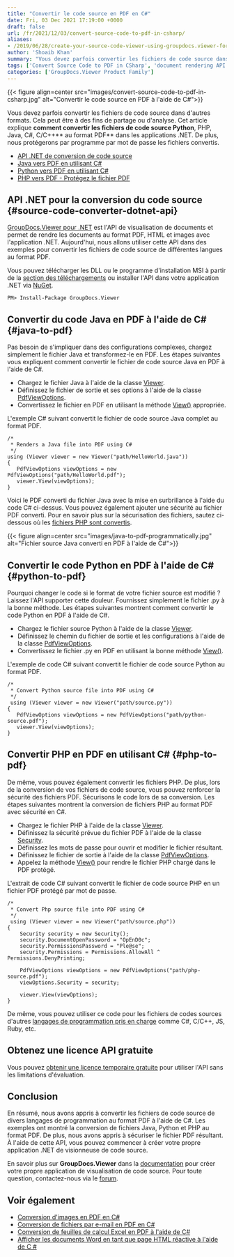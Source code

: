 ```yaml
---
title: "Convertir le code source en PDF en C#"
date: Fri, 03 Dec 2021 17:19:00 +0000
draft: false
url: /fr/2021/12/03/convert-source-code-to-pdf-in-csharp/
aliases:
- /2019/06/28/create-your-source-code-viewer-using-groupdocs.viewer-for-.net-19.6/
author: 'Shoaib Khan'
summary: "Vous devez parfois convertir les fichiers de code source dans d'autres formats. Cela peut être à des fins de partage ou d'analyse. Cet article explique **comment convertir les fichiers de code source Python**, PHP, Java, C#, C/C++ **au format PDF** dans les applications .NET. De plus, nous protégerons par programme par mot de passe les fichiers convertis."
tags: ['Convert Source Code to PDF in CSharp', 'document rendering API', 'Java to PDF', 'PHP to PDF', 'Python Code to PDF', 'Source Code to PDF', 'source code viewer']
categories: ['GroupDocs.Viewer Product Family']
---
```




{{< figure align=center src="images/convert-source-code-to-pdf-in-csharp.jpg" alt="Convertir le code source en PDF à l'aide de C#">}}


Vous devez parfois convertir les fichiers de code source dans d'autres formats. Cela peut être à des fins de partage ou d'analyse. Cet article explique **comment convertir les fichiers de code source Python**, PHP, Java, C#, C/C++** au format PDF** dans les applications .NET. De plus, nous protégerons par programme par mot de passe les fichiers convertis.

* [API .NET de conversion de code source][1]
* [Java vers PDF en utilisant C#][2]
* [Python vers PDF en utilisant C#][3]
* [PHP vers PDF - Protégez le fichier PDF][4]

## API .NET pour la conversion du code source {#source-code-converter-dotnet-api}

[GroupDocs.Viewer pour .NET][5] est l'API de visualisation de documents et permet de rendre les documents au format PDF, HTML et images avec l'application .NET. Aujourd'hui, nous allons utiliser cette API dans des exemples pour convertir les fichiers de code source de différentes langues au format PDF.

Vous pouvez télécharger les DLL ou le programme d'installation MSI à partir de la [section des téléchargements][6] ou installer l'API dans votre application .NET via [NuGet][7].

```
PM> Install-Package GroupDocs.Viewer
```

## Convertir du code Java en PDF à l'aide de C# {#java-to-pdf}

Pas besoin de s'impliquer dans des configurations complexes, chargez simplement le fichier Java et transformez-le en PDF. Les étapes suivantes vous expliquent comment convertir le fichier de code source Java en PDF à l'aide de C#.

* Chargez le fichier Java à l'aide de la classe [Viewer][8].
* Définissez le fichier de sortie et ses options à l'aide de la classe [PdfViewOptions][9].
* Convertissez le fichier en PDF en utilisant la méthode [View()][10] appropriée.

L'exemple C# suivant convertit le fichier de code source Java complet au format PDF.

```
/*
 * Renders a Java file into PDF using C#
 */
using (Viewer viewer = new Viewer("path/HelloWorld.java"))
{
   PdfViewOptions viewOptions = new PdfViewOptions("path/HelloWorld.pdf");
   viewer.View(viewOptions);
}
```

Voici le PDF converti du fichier Java avec la mise en surbrillance à l'aide du code C# ci-dessus. Vous pouvez également ajouter une sécurité au fichier PDF converti. Pour en savoir plus sur la sécurisation des fichiers, sautez ci-dessous où les [fichiers PHP sont convertis][11].



{{< figure align=center src="images/java-to-pdf-programmatically.jpg" alt="Fichier source Java converti en PDF à l'aide de C#">}}


## Convertir le code Python en PDF à l'aide de C# {#python-to-pdf}

Pourquoi changer le code si le format de votre fichier source est modifié ? Laissez l'API supporter cette douleur. Fournissez simplement le fichier .py à la bonne méthode. Les étapes suivantes montrent comment convertir le code Python en PDF à l'aide de C#.

* Chargez le fichier source Python à l'aide de la classe [Viewer][12].
* Définissez le chemin du fichier de sortie et les configurations à l'aide de la classe [PdfViewOptions][13].
* Convertissez le fichier .py en PDF en utilisant la bonne méthode [View()][14].

L'exemple de code C# suivant convertit le fichier de code source Python au format PDF.

```
/*
 * Convert Python source file into PDF using C#
 */
 using (Viewer viewer = new Viewer("path/source.py"))
{
   PdfViewOptions viewOptions = new PdfViewOptions("path/python-source.pdf");
   viewer.View(viewOptions);
}
```

## Convertir PHP en PDF en utilisant C# {#php-to-pdf}

De même, vous pouvez également convertir les fichiers PHP. De plus, lors de la conversion de vos fichiers de code source, vous pouvez renforcer la sécurité des fichiers PDF. Sécurisons le code lors de sa conversion. Les étapes suivantes montrent la conversion de fichiers PHP au format PDF avec sécurité en C#.

* Chargez le fichier PHP à l'aide de la classe [Viewer][15].
* Définissez la sécurité prévue du fichier PDF à l'aide de la classe [Security][16].
* Définissez les mots de passe pour ouvrir et modifier le fichier résultant.
* Définissez le fichier de sortie à l'aide de la classe [PdfViewOptions][17].
* Appelez la méthode [View()][18] pour rendre le fichier PHP chargé dans le PDF protégé.

L'extrait de code C# suivant convertit le fichier de code source PHP en un fichier PDF protégé par mot de passe.

```
/*
 * Convert Php source file into PDF using C#
 */
 using (Viewer viewer = new Viewer("path/source.php"))
{
    Security security = new Security();
    security.DocumentOpenPassword = "OpEnD0c";
    security.PermissionsPassword = "Ple@se";
    security.Permissions = Permissions.AllowAll ^ Permissions.DenyPrinting;
    
    PdfViewOptions viewOptions = new PdfViewOptions("path/php-source.pdf");
    viewOptions.Security = security;
                    
    viewer.View(viewOptions);
}
```

De même, vous pouvez utiliser ce code pour les fichiers de codes sources d'autres [langages de programmation pris en charge][19] comme C#, C/C++, JS, Ruby, etc.

## Obtenez une licence API gratuite

Vous pouvez [obtenir une licence temporaire gratuite][20] pour utiliser l'API sans les limitations d'évaluation.

## Conclusion

En résumé, nous avons appris à convertir les fichiers de code source de divers langages de programmation au format PDF à l'aide de C#. Les exemples ont montré la conversion de fichiers Java, Python et PHP au format PDF. De plus, nous avons appris à sécuriser le fichier PDF résultant. À l'aide de cette API, vous pouvez commencer à créer votre propre application .NET de visionneuse de code source.

En savoir plus sur **GroupDocs.Viewer** dans la [documentation][21] pour créer votre propre application de visualisation de code source. Pour toute question, contactez-nous via le [forum][22].

## Voir également

* [Conversion d'images en PDF en C#][23]
* [Conversion de fichiers par e-mail en PDF en C#][24]
* [Conversion de feuilles de calcul Excel en PDF à l'aide de C#][25]
* [Afficher les documents Word en tant que page HTML réactive à l'aide de C #][26]







[1]: #source-code-converter-dotnet-api
[2]: #java-to-pdf
[3]: #python-to-pdf
[4]: #php-to-pdf
[5]: https://products.groupdocs.com/viewer/net/
[6]: https://downloads.groupdocs.com/viewer/net
[7]: https://www.nuget.org/packages/groupdocs.viewer
[8]: https://apireference.groupdocs.com/viewer/net/groupdocs.viewer/viewer
[9]: https://apireference.groupdocs.com/viewer/net/groupdocs.viewer.options/pdfviewoptions
[10]: https://apireference.groupdocs.com/viewer/net/groupdocs.viewer/viewer/methods/view
[11]: #php-to-pdf
[12]: https://apireference.groupdocs.com/viewer/net/groupdocs.viewer/viewer
[13]: https://apireference.groupdocs.com/viewer/net/groupdocs.viewer.options/pdfviewoptions
[14]: https://apireference.groupdocs.com/viewer/net/groupdocs.viewer/viewer/methods/view
[15]: https://apireference.groupdocs.com/viewer/net/groupdocs.viewer/viewer
[16]: https://apireference.groupdocs.com/viewer/net/groupdocs.viewer.options/security
[17]: https://apireference.groupdocs.com/viewer/net/groupdocs.viewer.options/pdfviewoptions
[18]: https://apireference.groupdocs.com/viewer/net/groupdocs.viewer/viewer/methods/view
[19]: https://docs.groupdocs.com/viewer/net/supported-document-formats/
[20]: https://purchase.groupdocs.com/temporary-license
[21]: https://docs.groupdocs.com/viewer
[22]: https://forum.groupdocs.com/
[23]: https://blog.groupdocs.com/2021/05/19/convert-images-to-pdf-in-csharp/
[24]: https://blog.groupdocs.com/2021/05/26/convert-eml-or-msg-file-to-pdf-in-csharp/
[25]: https://blog.groupdocs.com/2021/11/14/convert-excel-spreadsheets-to-pdf-using-csharp/
[26]: https://blog.groupdocs.com/2021/08/28/view-word-documents-as-html-responsive-page-using-csharp/


